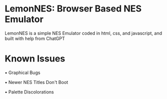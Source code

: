 # LemonNES: Browser Based NES Emulator
LemonNES is a simple NES Emulator coded in html, css, and javascript, and built with help from ChatGPT
# Known Issues

• Graphical Bugs

• Newer NES Titles Don't Boot

• Palette Discolorations
